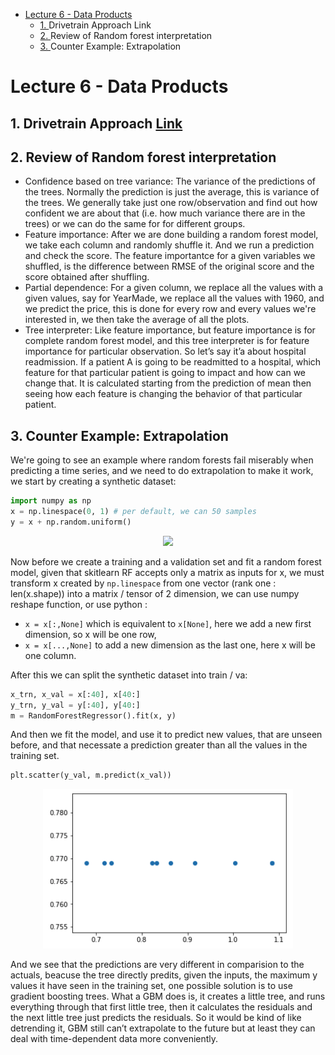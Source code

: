 <!-- vscode-markdown-toc -->
- [Lecture 6 - Data Products](#Lecture-6---Data-Products)
  - [1. <a name='DrivetrainApproachLinkhttps:www.oreilly.comideasdrivetrain-approach-data-products'></a>Drivetrain Approach Link](#1-a-nameDrivetrainApproachLinkhttpswwworeillycomideasdrivetrain-approach-data-productsaDrivetrain-Approach-Link)
  - [2. <a name='ReviewofRandomforestinterpretation'></a>Review of Random forest interpretation](#2-a-nameReviewofRandomforestinterpretationaReview-of-Random-forest-interpretation)
  - [3. <a name='Counter Example: Extrapolation'></a>Counter Example: Extrapolation](#3-a-nameCounter-Example-ExtrapolationaCounter-Example-Extrapolation)

<!-- vscode-markdown-toc-config
	numbering=true
	autoSave=true
	/vscode-markdown-toc-config -->
<!-- /vscode-markdown-toc -->

# Lecture 6 - Data Products

##  1. <a name='DrivetrainApproachLinkhttps:www.oreilly.comideasdrivetrain-approach-data-products'></a>Drivetrain Approach [Link](https://www.oreilly.com/ideas/drivetrain-approach-data-products)

##  2. <a name='ReviewofRandomforestinterpretation'></a>Review of Random forest interpretation

* Confidence based on tree variance: The variance of the predictions of the trees. Normally the prediction is just the average, this is variance of the trees. We generally take just one row/observation and find out how confident we are about that (i.e. how much variance there are in the trees) or we can do the same for for different groups.
* Feature importance: After we are done building a random forest model, we take each column and randomly shuffle it. And we run a prediction and check the score. The feature importantce for a given variables we shuffled, is the difference between RMSE of the original score and the score obtained after shuffling.
* Partial dependence: For a given column, we replace all the values with a given values, say for YearMade, we replace all the values with 1960, and we predict the price, this is done for every row and every values we're interested in, we then take the average of all the plots.
* Tree interpreter: Like feature importance, but feature importance is for complete random forest model, and this tree interpreter is for feature importance for particular observation. So let’s say it’a about hospital readmission. If a patient A is going to be readmitted to a hospital, which feature for that particular patient is going to impact and how can we change that. It is calculated starting from the prediction of mean then seeing how each feature is changing the behavior of that particular patient.

##  3. <a name='Counter Example: Extrapolation'></a>Counter Example: Extrapolation

We're going to see an example where random forests fail miserably when predicting a time series, and we need to do extrapolation to make it work, we start by creating a synthetic dataset:

```python
import numpy as np
x = np.linespace(0, 1) # per default, we can 50 samples
y = x + np.random.uniform()
```

<p align="center"> <img src="../figures/data_synthetic.png" width="350"> </p>

Now before we create a training and a validation set and fit a random forest model, given that skitlearn RF accepts only a matrix as inputs for x, we must transform x created by `np.linespace` from one vector (rank one : len(x.shape)) into a matrix / tensor of 2 dimension, we can use numpy reshape function, or use python :

* `x = x[:,None]` which is equivalent to `x[None]`, here we add a new first dimension, so x will be one row,
* `x = x[...,None]` to add a new dimension as the last one, here x will be one column.

After this we can split the synthetic dataset into train / va:

```python
x_trn, x_val = x[:40], x[40:]
y_trn, y_val = y[:40], y[40:]
m = RandomForestRegressor().fit(x, y)
```

And then we fit the model, and use it to predict new values, that are unseen before, and that necessate a prediction greater than all the values in the training set.

```python
plt.scatter(y_val, m.predict(x_val))
```

<p align="center"> <img src="../figures/prediction_extrapolation.png" width="400"> </p>

And we see that the predictions are very different in comparision to the actuals, beacuse the tree directly predits, given the inputs, the maximum y values it have seen in the training set, one possible solution is to use gradient boosting trees. What a GBM does is, it creates a little tree, and runs everything through that first little tree, then it calculates the residuals and the next little tree just predicts the residuals. So it would be kind of like detrending it, GBM still can’t extrapolate to the future but at least they can deal with time-dependent data more conveniently.